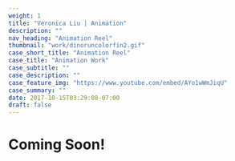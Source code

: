 ```yaml
---
weight: 1
title: "Veronica Liu | Animation"
description: ""
nav_heading: "Animation Reel"
thumbnail: "work/dinoruncolorfin2.gif"
case_short_title: "Animation Reel"
case_title: "Animation Work"
case_subtitle: ""
case_description: ""
case_feature_img: "https://www.youtube.com/embed/AYo1wWmJiqU"
case_summary: ""
date: 2017-10-15T03:29:08-07:00
draft: false
---
```


# Coming Soon!
